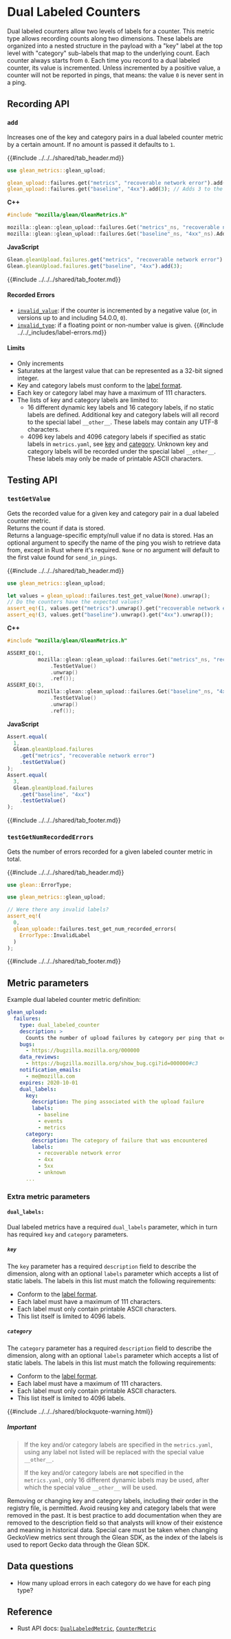 # Dual Labeled Counters

Dual labeled counters allow two levels of labels for a counter. This metric type allows recording counts along two dimensions.
These labels are organized into a nested structure in the payload with a "key" label at the top level with "category" sub-labels that map to the underlying count.
Each counter always starts from `0`.
Each time you record to a dual labeled counter, its value is incremented.
Unless incremented by a positive value, a counter will not be reported in pings,
that means: the value `0` is never sent in a ping.

## Recording API

### `add`

Increases one of the key and category pairs in a dual labeled counter metric by a certain amount.
If no amount is passed it defaults to `1`.

{{#include ../../../shared/tab_header.md}}

<div data-lang="Kotlin" class="tab"></div>
<div data-lang="Java" class="tab"></div>
<div data-lang="Swift" class="tab"></div>
<div data-lang="Python" class="tab"></div>
<div data-lang="Rust" class="tab">

```Rust
use glean_metrics::glean_upload;

glean_upload::failures.get("metrics", "recoverable network error").add(1); // Adds 1 to the "metrics: recoverable network error" counter.
glean_upload::failures.get("baseline", "4xx").add(3); // Adds 3 to the "baseline: 4xx" counter.
```
</div>
<div data-lang="JavaScript" class="tab"></div>

<div data-lang="Firefox Desktop" class="tab">

**C++**

```cpp
#include "mozilla/glean/GleanMetrics.h"

mozilla::glean::glean_upload::failures.Get("metrics"_ns, "recoverable network error"_ns).Add(1);
mozilla::glean::glean_upload::failures.Get("baseline"_ns, "4xx"_ns).Add(3);
```

**JavaScript**

```js
Glean.gleanUpload.failures.get("metrics", "recoverable network error").add(1);
Glean.gleanUpload.failures.get("baseline", "4xx").add(3);
```
</div>

{{#include ../../../shared/tab_footer.md}}

#### Recorded Errors

* [`invalid_value`](../../user/metrics/error-reporting.md): if the counter is incremented by a negative value
  (or, in versions up to and including 54.0.0, `0`).
* [`invalid_type`](../../user/metrics/error-reporting.md): if a floating point or non-number value is given.
{{#include ../../_includes/label-errors.md}}

#### Limits

* Only increments
* Saturates at the largest value that can be represented as a 32-bit signed integer.
* Key and category labels must conform to the [label format](index.md#label-format).
* Each key or category label may have a maximum of 111 characters.
* The lists of key and category labels are limited to:
  * 16 different dynamic key labels and 16 category labels, if no static labels are defined.
    Additional key and category labels will all record to the special label `__other__`.
    These labels may contain any UTF-8 characters.
  * 4096 key labels and 4096 category labels if specified as static labels in `metrics.yaml`, see [key](#key) and [category](#category).
    Unknown key and category labels will be recorded under the special label `__other__`.
    These labels may only be made of printable ASCII characters.

## Testing API

### `testGetValue`

Gets the recorded value for a given key and category pair in a dual labeled counter metric.  
Returns the count if data is stored.  
Returns a language-specific empty/null value if no data is stored.
Has an optional argument to specify the name of the ping you wish to retrieve data from, except
in Rust where it's required. `None` or no argument will default to the first value found for `send_in_pings`.

{{#include ../../../shared/tab_header.md}}

<div data-lang="Kotlin" class="tab"></div>
<div data-lang="Java" class="tab"></div>
<div data-lang="Swift" class="tab"></div>
<div data-lang="Python" class="tab"></div>
<div data-lang="Rust" class="tab">

```Rust
use glean_metrics::glean_upload;

let values = glean_upload::failures.test_get_value(None).unwrap();
// Do the counters have the expected values?
assert_eq!(1, values.get("metrics").unwrap().get("recoverable network error").unwrap());
assert_eq!(3, values.get("baseline").unwrap().get("4xx").unwrap());
```
</div>
<div data-lang="JavaScript" class="tab"></div>

<div data-lang="Firefox Desktop" class="tab">

**C++**

```cpp
#include "mozilla/glean/GleanMetrics.h"

ASSERT_EQ(1,
          mozilla::glean::glean_upload::failures.Get("metrics"_ns, "recoverable network error"_ns)
              .TestGetValue()
              .unwrap()
              .ref());
ASSERT_EQ(3,
          mozilla::glean::glean_upload::failures.Get("baseline"_ns, "4xx"_ns)
              .TestGetValue()
              .unwrap()
              .ref());
```

**JavaScript**

```js
Assert.equal(
  1,
  Glean.gleanUpload.failures
    .get("metrics", "recoverable network error")
    .testGetValue()
);
Assert.equal(
  3,
  Glean.gleanUpload.failures
    .get("baseline", "4xx")
    .testGetValue()
);
```
</div>

{{#include ../../../shared/tab_footer.md}}

### `testGetNumRecordedErrors`

Gets the number of errors recorded for a given labeled counter metric in total.

{{#include ../../../shared/tab_header.md}}

<div data-lang="Kotlin" class="tab"></div>
<div data-lang="Java" class="tab"></div>
<div data-lang="Swift" class="tab"></div>
<div data-lang="Python" class="tab"></div>
<div data-lang="Rust" class="tab">

```Rust
use glean::ErrorType;

use glean_metrics::glean_upload;

// Were there any invalid labels?
assert_eq!(
  0,
  glean_uploade::failures.test_get_num_recorded_errors(
    ErrorType::InvalidLabel
  )
);
```
</div>
<div data-lang="JavaScript" class="tab"></div>

<div data-lang="Firefox Desktop" class="tab" data-info="Firefox Desktop uses testGetValue to communicate errors"></div>

{{#include ../../../shared/tab_footer.md}}

## Metric parameters

Example dual labeled counter metric definition:

```YAML
glean_upload:
  failures:
    type: dual_labeled_counter
    description: >
      Counts the number of upload failures by category per ping that occur in the application.
    bugs:
      - https://bugzilla.mozilla.org/000000
    data_reviews:
      - https://bugzilla.mozilla.org/show_bug.cgi?id=000000#c3
    notification_emails:
      - me@mozilla.com
    expires: 2020-10-01
    dual_labels:
      key:
        description: The ping associated with the upload failure
        labels:
          - baseline
          - events
          - metrics
      category:
        description: The category of failure that was encountered
        labels:
          - recoverable network error
          - 4xx
          - 5xx
          - unknown
      ...
```

### Extra metric parameters

#### `dual_labels:`

Dual labeled metrics have a required `dual_labels` parameter, which in turn has required `key` and `category` parameters.

##### `key`

The `key` parameter has a required `description` field to describe the dimension, along with an optional `labels` parameter which accepts a list of static labels.
The labels in this list must match the following requirements:

* Conform to the [label format](index.md#label-format).
* Each label must have a maximum of 111 characters.
* Each label must only contain printable ASCII characters.
* This list itself is limited to 4096 labels.

##### `category`

The `category` parameter has a required `description` field to describe the dimension, along with an optional `labels` parameter which accepts a list of static labels.
The labels in this list must match the following requirements:

* Conform to the [label format](index.md#label-format).
* Each label must have a maximum of 111 characters.
* Each label must only contain printable ASCII characters.
* This list itself is limited to 4096 labels.

{{#include ../../../shared/blockquote-warning.html}}

##### Important

> If the key and/or category labels are specified in the `metrics.yaml`, using any label not listed
> will be replaced with the special value `__other__`.
>
> If the key and/or category labels are **not** specified in the `metrics.yaml`, only 16 different dynamic labels
> may be used, after which the special value `__other__` will be used.

Removing or changing key and category labels, including their order in the registry file, is permitted.
Avoid reusing key and category labels that were removed in the past. It is best practice to add documentation
when they are removed to the description field so that analysts will know of their existence and meaning in
historical data. Special care must be taken when changing GeckoView metrics sent through the Glean SDK, as the
index of the labels is used to report Gecko data through the Glean SDK.

## Data questions

* How many upload errors in each category do we have for each ping type?

## Reference

* Rust API docs: [`DualLabeledMetric`](../../../docs/glean/private/struct.DualLabeledMetric.html), [`CounterMetric`](../../../docs/glean/private/struct.CounterMetric.html)
